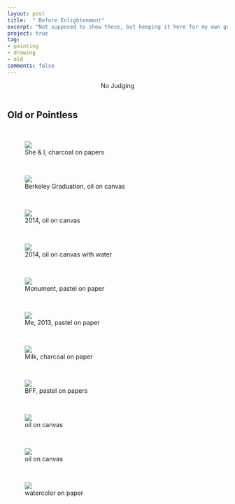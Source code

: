 ```yaml
---
layout: post
title:  " Before Enlightenment"
excerpt: "Not supposed to show these, but keeping it here for my own guilty pleasure"
project: true
tag:
- painting
- drawing
- old
comments: false
---
```


<center> No Judging </center>

<br>

## Old or Pointless

<br>

<figure>
	<a href="https://drive.google.com/uc?id=0B_c7340CNfFDSzJScmswenMySUU" class="image-popup"><img src="https://drive.google.com/uc?id=0B_c7340CNfFDSzJScmswenMySUU"></a>
	<figcaption> She & I, charcoal on papers </figcaption>
</figure>

<br>

<figure>
	<a href="https://drive.google.com/uc?id=1mqYi7ESfpIg1cVV20PDAvSiiXOLeYSfb" class="image-popup"><img src="https://drive.google.com/uc?id=1mqYi7ESfpIg1cVV20PDAvSiiXOLeYSfb"></a>
	<figcaption> Berkeley Graduation, oil on canvas  </figcaption>
</figure>

<br>

<figure>
	<a href="https://drive.google.com/uc?id=0B_c7340CNfFDVEhWa1I3UWNkZ2c" class="image-popup"><img src="https://drive.google.com/uc?id=0B_c7340CNfFDVEhWa1I3UWNkZ2c"></a>
	<figcaption> 2014, oil on canvas </figcaption>
</figure>

<br>

<figure>
	<a href="https://drive.google.com/uc?id=1YmuR8f3ewKEKaH97iM68WbN-z88XkOkP" class="image-popup"><img src="https://drive.google.com/uc?id=1YmuR8f3ewKEKaH97iM68WbN-z88XkOkP"></a>
	<figcaption> 2014, oil on canvas with water </figcaption>
</figure>

<br>

<figure>
	<a href="https://drive.google.com/uc?id=0B_c7340CNfFDTE1mQm5WSW9WT1k" class="image-popup"><img src="https://drive.google.com/uc?id=0B_c7340CNfFDTE1mQm5WSW9WT1k"></a>
	<figcaption> Monument, pastel on paper </figcaption>
</figure>

<br>

<figure>
	<a href="https://drive.google.com/uc?id=18AEgDmTRWSGtgNT2LlTAKCgtMKvKVPuy" class="image-popup"><img src="https://drive.google.com/uc?id=18AEgDmTRWSGtgNT2LlTAKCgtMKvKVPuy"></a>
	<figcaption> Me, 2013, pastel on paper </figcaption>
</figure>

<br>

<figure>
	<a href="https://drive.google.com/uc?id=0B_c7340CNfFDSFJEdmw1X2pwOGM" class="image-popup"><img src="https://drive.google.com/uc?id=0B_c7340CNfFDSFJEdmw1X2pwOGM"></a>
	<figcaption> Milk, charcoal on paper </figcaption>
</figure>

<br>

<figure>
	<a href="https://drive.google.com/uc?id=0B_c7340CNfFDWURhTjFXVmJPZWs" class="image-popup"><img src="https://drive.google.com/uc?id=0B_c7340CNfFDWURhTjFXVmJPZWs"></a>
	<figcaption> BFF, pastel on papers </figcaption>
</figure>

<br>

<figure>
	<a href="https://drive.google.com/uc?id=0B_c7340CNfFDSDExTWdvSWxZX28" class="image-popup"><img src="https://drive.google.com/uc?id=0B_c7340CNfFDSDExTWdvSWxZX28"></a>
	<figcaption> oil on canvas </figcaption>
</figure>
<br>

<figure>
	<a href="https://drive.google.com/uc?id=0B_c7340CNfFDenV1VmwxenFrelk" class="image-popup"><img src="https://drive.google.com/uc?id=0B_c7340CNfFDenV1VmwxenFrelk"></a>
	<figcaption> oil on canvas </figcaption>
</figure>
<br>

<figure>
	<a href="https://drive.google.com/uc?id=0B_c7340CNfFDMGJlQmpqR3oyUE0" class="image-popup"><img src="https://drive.google.com/uc?id=0B_c7340CNfFDMGJlQmpqR3oyUE0"></a>
	<figcaption> watercolor on paper </figcaption>
</figure>

<br>

